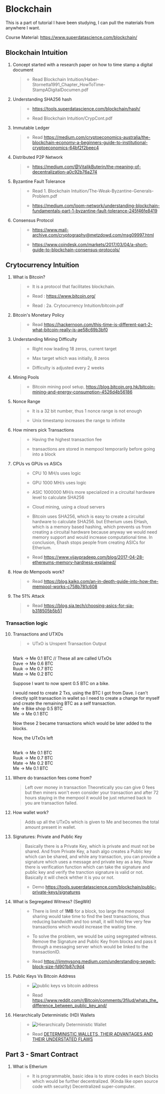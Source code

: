 # Blockchain
This is a part of tutorial I have been studying, I can pull the materials from anywhere I want.

Course Material:
https://www.superdatascience.com/blockchain/

## Blockchain Intuition
1. Concept started with a research paper on how to time stamp a digital document 
    > - Read Blockchain Intuition/Haber-Stornetta1991_Chapter_HowToTime-StampADigitalDocumen.pdf


2. Understanding SHA256 hash
    > - https://tools.superdatascience.com/blockchain/hash/
    >
    > - Read Blockchain Intuition/CrypCont.pdf

3. Immutable Ledger
    > - Read https://medium.com/cryptoeconomics-australia/the-blockchain-economy-a-beginners-guide-to-institutional-cryptoeconomics-64bf2f2beec4

4. Distributed P2P Network
    > - https://medium.com/@VitalikButerin/the-meaning-of-decentralization-a0c92b76a274

5. Byzantine Fault Tolerance
    > - Read 1. Blockchain Intuition/The-Weak-Byzantine-Generals-Problem.pdf
    >
    > - https://medium.com/loom-network/understanding-blockchain-fundamentals-part-1-byzantine-fault-tolerance-245f46fe8419

6. Consensus Protocol
    > - https://www.mail-archive.com/cryptography@metzdowd.com/msg09997.html
    >
    > - https://www.coindesk.com/markets/2017/03/04/a-short-guide-to-blockchain-consensus-protocols/

## Crytocurrency Intuition
1. What is Bitcoin?
    > - It is a protocol that facilitates blockchain.
    >
    > - Read : https://www.bitcoin.org/
    >
    > - Read : 2a. Crytocurrency Intuition/bitcoin.pdf

2. Bitcoin's Monetary Policy
    > - Read https://hackernoon.com/this-time-is-different-part-2-what-bitcoin-really-is-ae58c69b3bf0

3. Understanding Mining Difficulty
    > - Right now leading 18 zeros, current target
    >
    > - Max target which was initially, 8 zeros
    >
    > - Difficulty is adjusted every 2 weeks

4. Mining Pools
    > - Bitcoin mining pool setup, https://blog.bitcoin.org.hk/bitcoin-mining-and-energy-consumption-4526d4b56186

5. Nonce Range
    > - It is a 32 bit number, thus 1 nonce range is not enough
    >
    > - Unix timestamp increases the range to infinite

6. How miners pick Transactions
    > - Having the highest transaction fee
    >
    > - transactions are stored in mempool temporarily before going into a block

7. CPUs vs GPUs vs ASICs
    > - CPU 10 MH/s uses logic
    >
    > - GPU 1000 MH/s uses logic
    >
    > - ASIC 1000000 MH/s more specialized in a circuital hardware level to calculate SHA256
    >
    > - Cloud mining, using a cloud servers
    >
    > - Bitcoin uses SHA256, which is easy to create a circuital hardware to calculate SHA256. but Etherium uses EHash, which is a memory based hashing, which prevents us from creating a circuital hardware because anyway we would need memory support and would increase computational time. In conclusion, Ehash stops people from creating ASICs for Etherium.
    >
    > - Read https://www.vijaypradeep.com/blog/2017-04-28-ethereums-memory-hardness-explained/

8. How do Mempools work?
    > -  Read https://blog.kaiko.com/an-in-depth-guide-into-how-the-mempool-works-c758b781c608

9. The 51% Attack
    > - Read https://blog.sia.tech/choosing-asics-for-sia-b318505b5b51

### Transaction logic

10. Transactions and UTXOs
    > - UTxO is Unspent Transaction Output
    >
    <br/>Mark -> Me 0.1 BTC // These all are called UTxOs
    <br/>Dave -> Me 0.6 BTC
    <br/>Ruuk -> Me 0.7 BTC
    <br/>Mate -> Me 0.2 BTC
    
    Suppose I want to now spent 0.5 BTC on a bike.

    I would need to create 2 Txs, using the BTC I got from Dave. I can't directly split transaction in wallet so I need to create a change for myself and create the remaining BTC as a self transaction.
    <br> Me -> Bike shop 0.5 BTC
    <br> Me -> Me 0.1 BTC

    Now these 2 became transactions which would be later added to the blocks.

    Now, the UTxOs left

    <br/>Mark -> Me 0.1 BTC
    <br/>Ruuk -> Me 0.7 BTC
    <br/>Mate -> Me 0.2 BTC
    <br/>Me -> Me 0.1 BTC

11. Where do transaction fees come from?
    > Left over money in transaction
    > Theoretically you can give 0 fees but then miners won't even consider your transaction and after 72 hours staying in the mempool it would be just returned back to you are transaction failed.

12. How wallet work?
    > Adds up all the UTxOs which is given to Me and becomes the total amount present in wallet.

13. Signatures: Private and Public Key
    > Basically there is a Private Key, which is private and must not be shared. And from Private Key, a hash algo creates a Public key which can be shared, and while any transaction, you can provide a signature which uses a message and private key as a key. Now there is verification function which can take the signature and public key and verify the tranction signature is valid or not. Basically it will check whther it is you or not.
    >
    > - Demo https://tools.superdatascience.com/blockchain/public-private-keys/signatures

14. What is Segregated Witness? (SegWit)
    > - There is limit of **1MB** for a block, too large the mempool sharing would take time to find the best transactions, thus reducing bandwidth and too small, it will hold few very few transactions which would increase the waiting time.
    >
    > - To solve the problem, we would be using segregated witness. Remove the Signature and Public Key from blocks and pass it through a messaging server which would be linked to the transactionID.
    >
    > - Read https://jimmysong.medium.com/understanding-segwit-block-size-fd901b87c9d4

15. Public Keys Vs Bitcoin Address
    > - ![public keys vs bitcoin address](https://github.com/BitanSarkar/blockchain/blob/main/2a.%20Crytocurrency%20Intuition/public_key_vs_bitcoin_address.jpeg?raw=true)
    >
    > - Read https://www.reddit.com/r/Bitcoin/comments/3filud/whats_the_difference_between_public_key_and/

16. Hierarchically Deterministic (HD) Wallets
    > - ![Hierarchically Deterministic Wallet](https://github.com/BitanSarkar/blockchain/blob/main/2a.%20Crytocurrency%20Intuition/HD_wallet.jpg?raw=true)
    >
    > - Read [DETERMINISTIC WALLETS, THEIR ADVANTAGES AND THEIR UNDERSTATED FLAWS](https://bitcoinmagazine.com/technical/deterministic-wallets-advantages-flaw-1385450276)

## Part 3 - Smart Contract
1. What is Etherium
    > - It is programmable, basic idea is to store codes in each blocks which would be further decentralized. (Kinda like open source code with security) Decentralized super-computer.